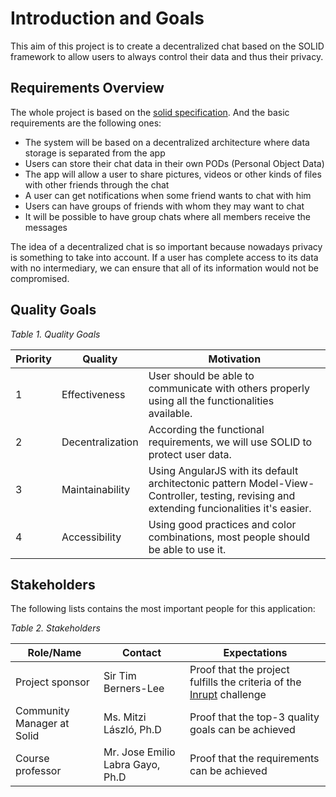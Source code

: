 Introduction and Goals
======================

This aim of this project is to create a decentralized chat based on the SOLID framework to allow users to always control their data and thus their privacy.

Requirements Overview
---------------------

The whole project is based on the [solid specification](https://github.com/solid/solid-spec). And the basic requirements are the following ones:

* The system will be based on a decentralized architecture where data storage is separated from the app
* Users can store their chat data in their own PODs (Personal Object Data)
* The app will allow a user to share pictures, videos or other kinds of files with other friends through the chat
* A user can get notifications when some friend wants to chat with him
* Users can have groups of friends with whom they may want to chat
* It will be possible to have group chats where all members receive the messages

The idea of a decentralized chat is so important because nowadays privacy is something to take into account. If a user has complete access to its data with no intermediary, we can ensure that all of its information would not be compromised.

Quality Goals
-------------
_Table 1. Quality Goals_

| Priority | Quality          | Motivation |
| -------- | ---------------- |----------- |
| 1        | Effectiveness    | User should be able to communicate with others properly using all the functionalities available. |
| 2        | Decentralization | According the functional requirements, we will use SOLID to protect user data. |
| 3        | Maintainability   | Using AngularJS with its default architectonic pattern Model-View-Controller, testing, revising and extending funcionalities it's easier. |
| 4        | Accessibility    | Using good practices and color combinations, most people should be able to use it. |

Stakeholders
------------

The following lists contains the most important people for this application:

_Table 2. Stakeholders_

| Role/Name                  | Contact                          | Expectations                                                 |
| -------------------------- | -------------------------------- | ------------------------------------------------------------ |
| Project sponsor            | Sir Tim Berners-Lee              | Proof that the project fulfills the criteria of the [Inrupt](https://inrupt.com/) challenge |
| Community Manager at Solid | Ms. Mitzi László, Ph.D           | Proof that the top-3 quality goals can be achieved           |
| Course professor           | Mr. Jose Emilio Labra Gayo, Ph.D | Proof that the requirements can be achieved                  |
